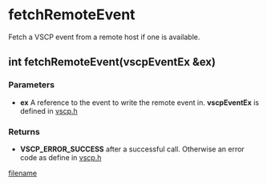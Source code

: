 # fetchRemoteEvent

Fetch a VSCP event from a remote host if one is available.

## int fetchRemoteEvent(vscpEventEx &ex)

### Parameters
 * **ex** A reference to the event to write the remote event in. **vscpEventEx** is defined in [vscp.h](https://github.com/grodansparadis/vscp/blob/master/src/vscp/common/vscp.h)

### Returns

 * **VSCP_ERROR_SUCCESS** after a successful call. Otherwise an error code as define in [vscp.h](https://github.com/grodansparadis/vscp/blob/master/src/vscp/common/vscp.h)

 [filename](./bottom_copyright.md ':include')

